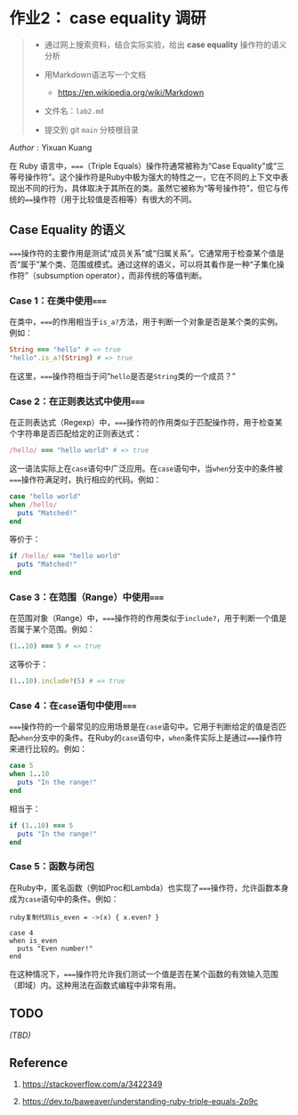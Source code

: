 # 作业2： case equality 调研

>   *   通过网上搜索资料，结合实际实验，给出 **case equality** 操作符的语义分析
>   *   用Markdown语法写一个文档
>       *   https://en.wikipedia.org/wiki/Markdown
>
>   *   文件名：`lab2.md`
>   *   提交到 git `main` 分枝根目录

$Author:\text{Yixuan Kuang}$

在 Ruby 语言中，`===`（Triple Equals）操作符通常被称为“Case Equality”或“三等号操作符”。这个操作符是Ruby中极为强大的特性之一，它在不同的上下文中表现出不同的行为，具体取决于其所在的类。虽然它被称为“等号操作符”，但它与传统的`==`操作符（用于比较值是否相等）有很大的不同。

## Case Equality 的语义

`===`操作符的主要作用是测试“成员关系”或“归属关系”。它通常用于检查某个值是否“属于”某个类、范围或模式。通过这样的语义，可以将其看作是一种“子集化操作符”（subsumption operator），而非传统的等值判断。

### Case 1：在类中使用`===`

在类中，`===`的作用相当于`is_a?`方法，用于判断一个对象是否是某个类的实例。例如：

```ruby
String === "hello" # => true
"hello".is_a?(String) # => true
```

在这里，`===`操作符相当于问“`hello`是否是`String`类的一个成员？”

### Case 2：在正则表达式中使用`===`

在正则表达式（Regexp）中，`===`操作符的作用类似于匹配操作符，用于检查某个字符串是否匹配给定的正则表达式：

```ruby
/hello/ === "hello world" # => true
```

这一语法实际上在`case`语句中广泛应用。在`case`语句中，当`when`分支中的条件被`===`操作符满足时，执行相应的代码。例如：

```ruby
case "hello world"
when /hello/
  puts "Matched!"
end
```

等价于：

```ruby
if /hello/ === "hello world"
  puts "Matched!"
end
```

### Case 3：在范围（Range）中使用`===`

在范围对象（Range）中，`===`操作符的作用类似于`include?`，用于判断一个值是否属于某个范围。例如：

```ruby
(1..10) === 5 # => true
```

这等价于：

```ruby
(1..10).include?(5) # => true
```

### Case 4：在`case`语句中使用`===`

`===`操作符的一个最常见的应用场景是在`case`语句中。它用于判断给定的值是否匹配`when`分支中的条件。在Ruby的`case`语句中，`when`条件实际上是通过`===`操作符来进行比较的。例如：

```ruby
case 5
when 1..10
  puts "In the range!"
end
```

相当于：

```ruby
if (1..10) === 5
  puts "In the range!"
end
```

### Case 5：函数与闭包

在Ruby中，匿名函数（例如Proc和Lambda）也实现了`===`操作符，允许函数本身成为`case`语句中的条件。例如：

```
ruby复制代码is_even = ->(x) { x.even? }

case 4
when is_even
  puts "Even number!"
end
```

在这种情况下，`===`操作符允许我们测试一个值是否在某个函数的有效输入范围（即域）内。这种用法在函数式编程中非常有用。

## TODO

*(TBD)*

## Reference

1.   https://stackoverflow.com/a/3422349

2.   https://dev.to/baweaver/understanding-ruby-triple-equals-2p9c